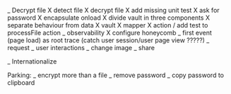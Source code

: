 _ Decrypt file
  X detect file
  X decrypt file
    X add missing unit test
    X ask for password
      X encapsulate onload
      X divide vault in three components
      X separate behaviour from data
        X vault
        X mapper
        X action
      / add test to processFile action
  _ observability
    X configure honeycomb
    _ first event (page load) as root trace (catch user session/user page view ?????)
    _ request
    _ user interactions
  _ change image
  _ share

_ Internationalize

Parking:
  _ encrypt more than a file
  _ remove password
  _ copy password to clipboard



